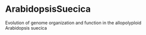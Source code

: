 # ArabidopsisSuecica

Evolution of genome organization and function in the allopolyploid Arabidopsis suecica
